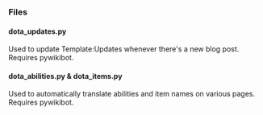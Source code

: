 ### Files

#### dota_updates.py

Used to update Template:Updates whenever there's a new blog post. Requires pywikibot.

#### dota_abilities.py & dota_items.py

Used to automatically translate abilities and item names on various pages. Requires pywikibot.